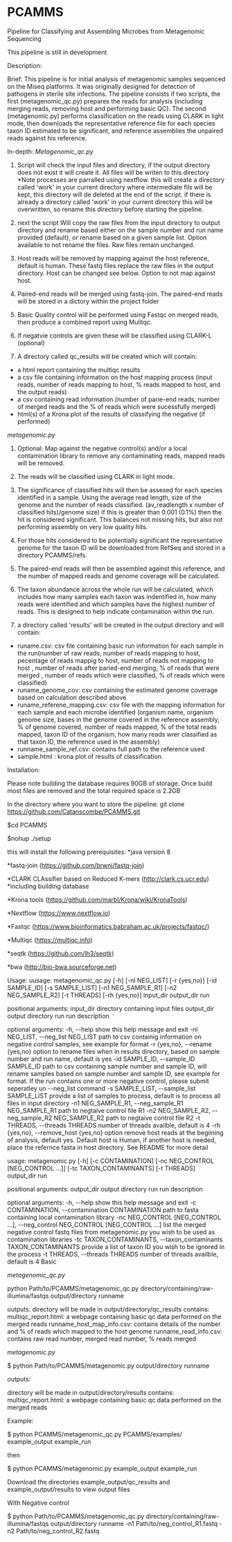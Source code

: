 # PCAMMS
Pipeline for Classifying and Assembling Microbes from Metagenomic Sequencing 

This pipeline is still in development

Description:

Brief:
This pipeline is for initial analysis of metagenomic samples sequenced on the Miseq platforms. It was originally designed for detection of pathogens in sterile site infections. The pipeline consists if two scripts, the first (metagenomic_qc.py)  prepares the reads for analysis (including merging reads, removing host and performing basic QC). The second (metagenomic.py) performs classification on the reads using CLARK in light mode, then downloads the representative reference file for each species taxon ID estimated to be significant, and reference assemblies the unpaired reads against his reference. 
 
In-depth:
*Metagenomic_qc.py*

1) Script will check the input files and directory, if the output directory does not exist it will create it. All files will be writen to this directory 
*Note processes are parralled using nextflow. this will create a directory called 'work' in your current directory where intermediate fils will be kept, this directory will de deleted at the end of the script. if there is already a directory called 'work' in your current directory this will be overwritten, so rename this directory before starting the pipeline.   

2) next the script Will copy the raw files from the input directory to output directory and rename based either on the sample number and run name provided (default), or rename based on a given sample list.  Option available to not rename the files. 
Raw files remain unchanged. 

3) Host reads will be removed by mapping against the host reference, default is human. These fastq files replace the raw files in the output directory. Host can be changed see below. Option to not map against host.  

4) Paired-end reads will be merged using fastq-join. The paired-end reads will be stored in a dictory within the project folder

5) Basic Quality control will be performed using Fastqc on merged reads, then produce a combined report using Mulitqc. 

6) If negatvie controls are given these will be classified using CLARK-L (optional)

7) A directory called qc_results will be created which will contain:
* a html report containing the multiqc results
* a csv file containing information on the host mapping process (input reads, number of reads mapping to host, % reads mapped to host, and the output reads) 
* a csv containing read information (number of parie-end reads, number of merged reads and the % of reads which were sucessfully merged)
*  html(s) of a Krona plot of the results of classifying the negative (if performed) 


*metagenomic.py*

1) Optional: Map against the negative control(s) and/or a local contamination library to remove any contaminating reads, mapped reads will be removed. 

2) The reads will be classified using CLARK in light mode. 

3) The significance of classified hits will then be assesed for each species identified in a sample. Using the average read length, size of the genome and the number of reads classified. (av_readlength x number of classified hits)/genome size) if this is greater than 0.001 (0.1%) then the hit is considered significant.
This balances not missing hits, but also not performing assembly on very low quality hits. 

4) For those hits considered to be potentially significant the representative genome for the taxon ID will be downloaded from RefSeq and stored in a directory PCAMMS/refs. 

5) The paired-end reads will then be assembled against this reference, and the number of mapped reads and genome coverage will be calculated. 

6) The taxon abundance across the whole run will be calculated, which includes how many samples each taxon was indentified in, how many reads were identified and which samples have the highest number of reads. This is designed to help indicate contamination within the run. 

7) a directory called 'results' will be created in the output directory and will contain:
* runame.csv: csv file containing basic run information for each sample in the run(number of raw reads, number of reads mapping to host, pecentage of reads mappig to host, number of reads not mapping to host , number of reads after paried-end merging, % of reads that were merged , number of reads which were classified, % of reads which were classified)
* runame_genome_cov: csv containing the estimated genome coverage based on calculation described above
* runame_referene_mapping.csv: csv file with the mapping information for each sample and each microbe identified (organism name, organism genome size, bases in the genome covered in the reference assembly, % of genome covered, number of reads mapped, % of the total reads mapped, taxon ID of the organism, how many reads wrer classified as that taxon ID, the reference used in the assembly)
* runname_sample_ref.csv: contains full path to the reference used
* sample.html : krona plot of results of classification. 



Installation:


Please note building the database requires 90GB of storage. Once build most files are removed and the total required space is 2.2GB

In the directory where you want to store the pipeline: 
git clone https://github.com/Catanscombe/PCAMMS.git

$cd PCAMMS

$nohup ./setup

 

this will install the following prerequisites:
*java version 8 

*fastq-join (https://github.com/brwnj/fastq-join)

*CLARK CLAssifier based on Reduced K-mers (http://clark.cs.ucr.edu) 
	*including building database
	
*Krona tools (https://github.com/marbl/Krona/wiki/KronaTools)

*Nextflow (https://www.nextflow.io)

*Fastqc (https://www.bioinformatics.babraham.ac.uk/projects/fastqc/)

*Multiqc (https://multiqc.info)

*seqtk (https://github.com/lh3/seqtk)

*bwa (http://bio-bwa.sourceforge.net)



Usage:
uusage: metagenomic_qc.py [-h] [-nl NEG_LIST] [-r {yes,no}] [-id SAMPLE_ID]
                         [-s SAMPLE_LIST] [-n1 NEG_SAMPLE_R1]
                         [-n2 NEG_SAMPLE_R2] [-t THREADS] [-rh {yes,no}]
                         input_dir output_dir run

positional arguments:
  input_dir             directory containing input files
  output_dir            output directory
  run                   run description

optional arguments:
  -h, --help            show this help message and exit
  -nl NEG_LIST, --neg_list NEG_LIST
                        path to csv containig information on negative control
                        samples, see example for format
  -r {yes,no}, --rename {yes,no}
                        option to rename files when in results directory,
                        based on sample number and run name, default is yes
  -id SAMPLE_ID, --sample_ID SAMPLE_ID
                        path to csv containing sample number and sample ID,
                        will rename samples based on sample number and sample
                        ID, see example for format. If the run contains one or
                        more negative control, please submit seperatley un
                        --neg_list command
  -s SAMPLE_LIST, --sample_list SAMPLE_LIST
                        provide a list of samples to process, default is to
                        process all files in input directory
  -n1 NEG_SAMPLE_R1, --neg_sample_R1 NEG_SAMPLE_R1
                        path to negtaive control file R1
  -n2 NEG_SAMPLE_R2, --neg_sample_R2 NEG_SAMPLE_R2
                        path to negtaive control file R2
  -t THREADS, --threads THREADS
                        number of threads availble, default is 4
  -rh {yes,no}, --remove_host {yes,no}
                        option remove host reads at the begiining of analysis,
                        default yes. Default host is Human, if another host is
                        needed, place the refernce fasta in host directory.
                        See README for more detail

usage: metagenomic.py [-h] [-c CONTAMINATION]
                      [-nc NEG_CONTROL [NEG_CONTROL ...]]
                      [-tc TAXON_CONTAMINANTS] [-t THREADS]
                      output_dir run

positional arguments:
  output_dir            output directory
  run                   run description

optional arguments:
  -h, --help            show this help message and exit
  -c CONTAMINATION, --contamination CONTAMINATION
                        path to fasta containing local contamination library
  -nc NEG_CONTROL [NEG_CONTROL ...], --neg_control NEG_CONTROL [NEG_CONTROL ...]
                        list the merged negative control fastq files from
                        metagenomic.py you wish to be used as contamination
                        libraries
  -tc TAXON_CONTAMINANTS, --taxon_contaminants TAXON_CONTAMINANTS
                        provide a list of taxon ID you wish to be ignored in
                        the process
  -t THREADS, --threads THREADS
                        number of threads availble, default is 4
Basic

*metagenomic_qc.py*

python Path/to/PCAMMS/metagenomic_qc.py directory/containing/raw-illumina/fastqs output/directory runname

outputs:
directory will be made in output/directory/qc_results 
contains:
multiqc_report.html: a webpage containing basic qc data performed on the merged reads
runname_host_map_info.csv: contains details of the number and % of reads which mapped to the host genome
runname_read_info.csv: contains raw read number, merged read number, % reads merged

*metagenomic.py*

$ python Path/to/PCAMMS/metagenomic.py output/directory runname

outputs: 

directory will be made in output/directory/results 
contains:
multiqc_report.html: a webpage containing basic qc data performed on the merged reads


Example:

$ python PCAMMS/metagenomic_qc.py PCAMMS/examples/ example_output example_run

then

$ python PCAMMS/metagenomic.py example_output example_run

Download the directories example_output/qc_results and example_output/results to view output files


With Negative control

$ python Path/to/PCAMMS/metagenomic_qc.py directory/containing/raw-illumina/fastqs output/directory runname -n1 Path/to/neg_control_R1.fastq -n2 Path/to/neg_control_R2.fastq 





















